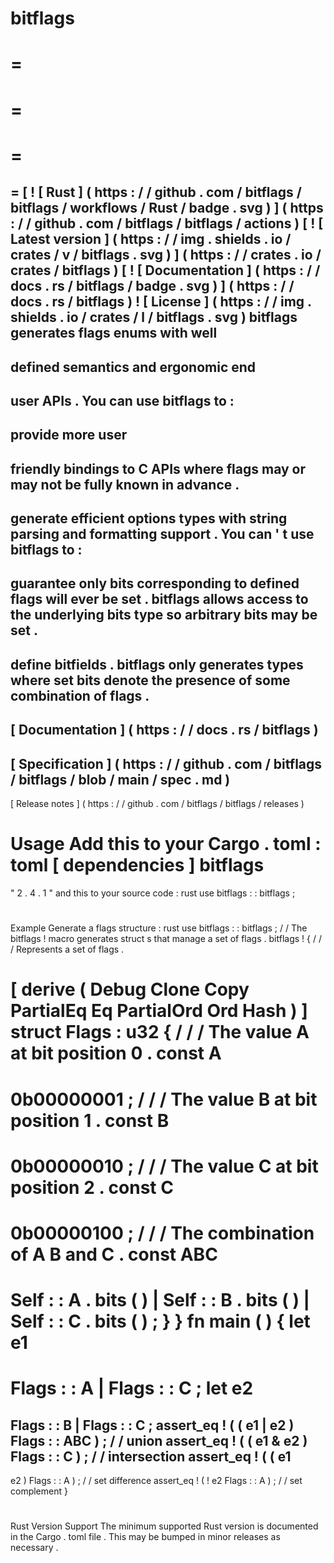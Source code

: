bitflags
=
=
=
=
=
=
=
=
[
!
[
Rust
]
(
https
:
/
/
github
.
com
/
bitflags
/
bitflags
/
workflows
/
Rust
/
badge
.
svg
)
]
(
https
:
/
/
github
.
com
/
bitflags
/
bitflags
/
actions
)
[
!
[
Latest
version
]
(
https
:
/
/
img
.
shields
.
io
/
crates
/
v
/
bitflags
.
svg
)
]
(
https
:
/
/
crates
.
io
/
crates
/
bitflags
)
[
!
[
Documentation
]
(
https
:
/
/
docs
.
rs
/
bitflags
/
badge
.
svg
)
]
(
https
:
/
/
docs
.
rs
/
bitflags
)
!
[
License
]
(
https
:
/
/
img
.
shields
.
io
/
crates
/
l
/
bitflags
.
svg
)
bitflags
generates
flags
enums
with
well
-
defined
semantics
and
ergonomic
end
-
user
APIs
.
You
can
use
bitflags
to
:
-
provide
more
user
-
friendly
bindings
to
C
APIs
where
flags
may
or
may
not
be
fully
known
in
advance
.
-
generate
efficient
options
types
with
string
parsing
and
formatting
support
.
You
can
'
t
use
bitflags
to
:
-
guarantee
only
bits
corresponding
to
defined
flags
will
ever
be
set
.
bitflags
allows
access
to
the
underlying
bits
type
so
arbitrary
bits
may
be
set
.
-
define
bitfields
.
bitflags
only
generates
types
where
set
bits
denote
the
presence
of
some
combination
of
flags
.
-
[
Documentation
]
(
https
:
/
/
docs
.
rs
/
bitflags
)
-
[
Specification
]
(
https
:
/
/
github
.
com
/
bitflags
/
bitflags
/
blob
/
main
/
spec
.
md
)
-
[
Release
notes
]
(
https
:
/
/
github
.
com
/
bitflags
/
bitflags
/
releases
)
#
#
Usage
Add
this
to
your
Cargo
.
toml
:
toml
[
dependencies
]
bitflags
=
"
2
.
4
.
1
"
and
this
to
your
source
code
:
rust
use
bitflags
:
:
bitflags
;
#
#
Example
Generate
a
flags
structure
:
rust
use
bitflags
:
:
bitflags
;
/
/
The
bitflags
!
macro
generates
struct
s
that
manage
a
set
of
flags
.
bitflags
!
{
/
/
/
Represents
a
set
of
flags
.
#
[
derive
(
Debug
Clone
Copy
PartialEq
Eq
PartialOrd
Ord
Hash
)
]
struct
Flags
:
u32
{
/
/
/
The
value
A
at
bit
position
0
.
const
A
=
0b00000001
;
/
/
/
The
value
B
at
bit
position
1
.
const
B
=
0b00000010
;
/
/
/
The
value
C
at
bit
position
2
.
const
C
=
0b00000100
;
/
/
/
The
combination
of
A
B
and
C
.
const
ABC
=
Self
:
:
A
.
bits
(
)
|
Self
:
:
B
.
bits
(
)
|
Self
:
:
C
.
bits
(
)
;
}
}
fn
main
(
)
{
let
e1
=
Flags
:
:
A
|
Flags
:
:
C
;
let
e2
=
Flags
:
:
B
|
Flags
:
:
C
;
assert_eq
!
(
(
e1
|
e2
)
Flags
:
:
ABC
)
;
/
/
union
assert_eq
!
(
(
e1
&
e2
)
Flags
:
:
C
)
;
/
/
intersection
assert_eq
!
(
(
e1
-
e2
)
Flags
:
:
A
)
;
/
/
set
difference
assert_eq
!
(
!
e2
Flags
:
:
A
)
;
/
/
set
complement
}
#
#
Rust
Version
Support
The
minimum
supported
Rust
version
is
documented
in
the
Cargo
.
toml
file
.
This
may
be
bumped
in
minor
releases
as
necessary
.
